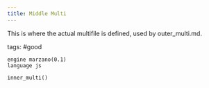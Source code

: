 ```yaml
---
title: Middle Multi
---
```


This is where the actual multifile is defined, used by outer_multi.md.

tags: #good

```grit
engine marzano(0.1)
language js

inner_multi()
```